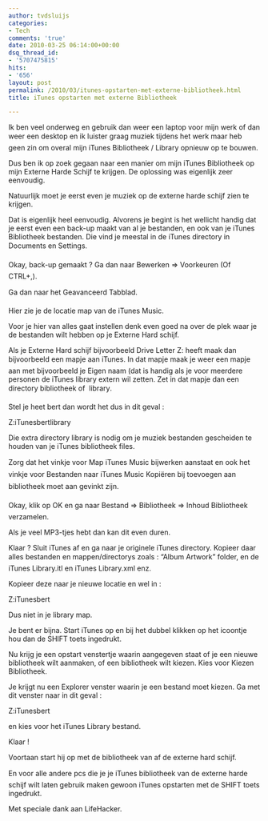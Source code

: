 ```yaml
---
author: tvdsluijs
categories:
- Tech
comments: 'true'
date: 2010-03-25 06:14:00+00:00
dsq_thread_id:
- '5707475815'
hits:
- '656'
layout: post
permalink: /2010/03/itunes-opstarten-met-externe-bibliotheek.html
title: iTunes opstarten met externe Bibliotheek

---
```

Ik ben veel onderweg en gebruik dan weer een laptop voor mijn werk of dan weer een desktop en ik luister graag muziek tijdens het werk maar heb geen zin om overal mijn iTunes Bibliotheek / Library opnieuw op te bouwen. 

Dus ben ik op zoek gegaan naar een manier om mijn iTunes Bibliotheek op mijn Externe Harde Schijf te krijgen. De oplossing was eigenlijk zeer eenvoudig.

Natuurlijk moet je eerst even je muziek op de externe harde schijf zien te krijgen.

Dat is eigenlijk heel eenvoudig. Alvorens je begint is het wellicht handig dat je eerst even een back-up maakt van al je bestanden, en ook van je iTunes Bibliotheek bestanden. Die vind je meestal in de iTunes directory in Documents en Settings.

Okay, back-up gemaakt ? Ga dan naar Bewerken => Voorkeuren (Of CTRL+,).

Ga dan naar het Geavanceerd Tabblad.

Hier zie je de locatie map van de iTunes Music.

Voor je hier van alles gaat instellen denk even goed na over de plek waar je de bestanden wilt hebben op je Externe Hard schijf.

Als je Externe Hard schijf bijvoorbeeld Drive Letter Z: heeft maak dan bijvoorbeeld een mapje aan iTunes. In dat mapje maak je weer een mapje aan met bijvoorbeeld je Eigen naam (dat is handig als je voor meerdere personen de iTunes library extern wil zetten. Zet in dat mapje dan een directory bibliotheek of  library.

Stel je heet bert dan wordt het dus in dit geval : 

Z:iTunesbertlibrary

Die extra directory library is nodig om je muziek bestanden gescheiden te houden van je iTunes bibliotheek files.

Zorg dat het vinkje voor Map iTunes Music bijwerken aanstaat en ook het vinkje voor Bestanden naar iTunes Music Kopiëren bij toevoegen aan bibliotheek moet aan gevinkt zijn.

Okay, klik op OK en ga naar Bestand => Bibliotheek => Inhoud Bibliotheek verzamelen.

Als je veel MP3-tjes hebt dan kan dit even duren.

Klaar ? Sluit iTunes af en ga naar je originele iTunes directory. Kopieer daar alles bestanden en mappen/directorys zoals : “Album Artwork” folder, en de iTunes Library.itl en iTunes Library.xml enz.

Kopieer deze naar je nieuwe locatie en wel in :

Z:iTunesbert

Dus niet in je library map.

Je bent er bijna. Start iTunes op en bij het dubbel klikken op het icoontje hou dan de SHIFT toets ingedrukt.

Nu krijg je een opstart venstertje waarin aangegeven staat of je een nieuwe bibliotheek wilt aanmaken, of een bibliotheek wilt kiezen. Kies voor Kiezen Bibliotheek.

Je krijgt nu een Explorer venster waarin je een bestand moet kiezen. Ga met dit venster naar in dit geval : 

Z:iTunesbert

en kies voor het iTunes Library bestand. 

Klaar ! 

Voortaan start hij op met de bibliotheek van af de externe hard schijf. 

En voor alle andere pcs die je je iTunes bibliotheek van de externe harde schijf wilt laten gebruik maken gewoon iTunes opstarten met de SHIFT toets ingedrukt. 

Met speciale dank aan LifeHacker.